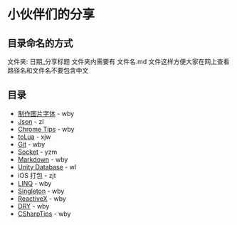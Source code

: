# 小伙伴们的分享

## 目录命名的方式

文件夹: 日期_分享标题
文件夹内需要有 文件名.md 文件这样方便大家在网上查看
路径名和文件名不要包含中文

## 目录
- [制作图片字体](./171026_BitmapFont/README.md) - wby
- [Json](./170710_Json/Json.md) - zl
- [Chrome Tips](./170712_Chrome/README.md) - wby
- [toLua](./170703_ToLua/ToLua.md) - xjw
- [Git](./170621_Git/gitStep1_base.md) - wby
- [Socket](./170620_socket/Socket.md) - yzm
- [Markdown](./170616_markdown/README.md) - wby
- [Unity Database](./170614_UnityDatabase/Unity_Database.md) - wl
- iOS 打包 - zjt
- [LINQ](./170605_LINQ/README.md) - wby
- [Singleton](./170523_Singleton/singleton.md) - wby
- [ReactiveX](./170520_ReactiveX/README.md) - wby
- [DRY](./170517_DRY/) - wby
- [CSharpTips](./170515_CSharpTips/README.md) - wby


